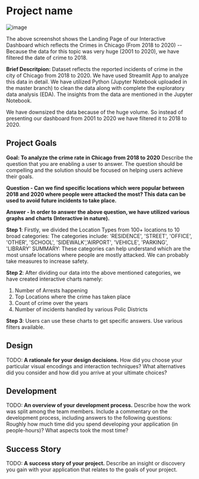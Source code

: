 # Project name

![image](https://user-images.githubusercontent.com/95111909/155821283-3cb6f9e5-11c5-487f-8b91-7350d80e8a1c.png)


The above screenshot shows the Landing Page of our Interactive Dashboard which reflects the Crimes in Chicago (From 2018 to 2020)
-- Because the data for this topic was very huge (2001 to 2020), we have filtered the date of crime to 2018.

**Brief Descritpion:** Dataset reflects the reported incidents of crime in the city of Chicago from 2018 to 2020. We have used Streamlit App to analyze this data in detail.
We have utilized Python (Jupyter Notebook uploaded in the master branch) to clean the data along with complete the exploratory data analysis (EDA). The insights from the data are mentioned in the Jupyter Notebook.

We have downsized the data because of the huge volume. So instead of presenting our dashboard from 2001 to 2020 we have filtered it to 2018 to 2020.


## Project Goals

**Goal: To analyze the crime rate in Chicago from 2018 to 2020** Describe the question that you are enabling a user to answer. The question should be compelling and the solution should be focused on helping users achieve their goals. 

**Question - Can we find specific locations which were popular between 2018 and 2020 where people were attacked the most? This data can be used to avoid future incidents to take place.**

**Answer - In order to answer the above question, we have utilized various graphs and charts (Interactive in nature).**

**Step 1**: Firstly, we divided the Location Types from 100+ locations to 10 broad categories:
The categories include: 'RESIDENCE', 'STREET', 'OFFICE', 'OTHER', 'SCHOOL', 'SIDEWALK','AIRPORT', 'VEHICLE', 'PARKING', 'LIBRARY'
SUMMARY: These categories can help understand which are the most unsafe locations where people are mostly attacked. We can probably take measures to increase safety.

**Step 2**: After dividing our data into the above mentioned categories, we have created interactive charts namely:
1. Number of Arrests happening
2. Top Locations where the crime has taken place
3. Count of crime over the years
4. Number of incidents handled by various Polic Districts

**Step 3**: Users can use these charts to get specific answers. Use various filters available.

## Design

TODO: **A rationale for your design decisions.** How did you choose your particular visual encodings and interaction techniques? What alternatives did you consider and how did you arrive at your ultimate choices?

## Development

TODO: **An overview of your development process.** Describe how the work was split among the team members. Include a commentary on the development process, including answers to the following questions: Roughly how much time did you spend developing your application (in people-hours)? What aspects took the most time?

## Success Story

TODO:  **A success story of your project.** Describe an insight or discovery you gain with your application that relates to the goals of your project.
